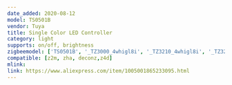 ```yaml
---
date_added: 2020-08-12
model: TS0501B
vendor: Tuya
title: Single Color LED Controller 
category: light
supports: on/off, brightness
zigbeemodel: ['TS0501B', '_TZ3000_4whigl8i', '_TZ3210_4whigl8i', '_TZ3210_9q49basr', '_TZ3210_i680rtja', '_TZ3210_grnwgegn', '_TZ3210_nehayyhx', '_TZ3210_wuheofsg', '_TZ3210_e5t9bfdv', '_TZ3210_19qb27da', '_TZ3210_4zinq6io', '_TZ3210_93gnbdgz']
compatible: [z2m, zha, deconz,z4d]
mlink: 
link: https://www.aliexpress.com/item/1005001865233095.html
---
```

